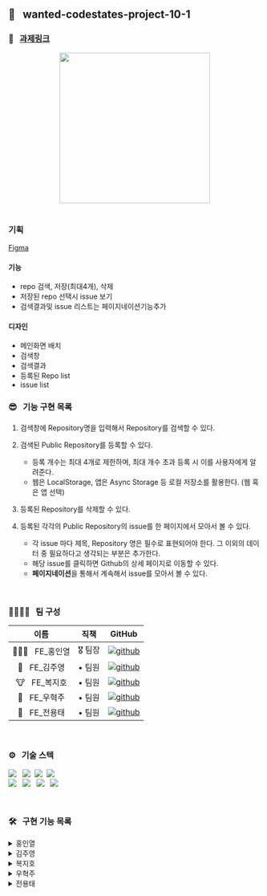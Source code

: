 <br />

## 🌈 &nbsp; wanted-codestates-project-10-1

### 📎 &nbsp; [과제링크](https://gallant-shockley-d3e212.netlify.app/)

<div align="center">
<img width="300px" src=""/>
</div>

<br />

### 기획
 [Figma](https://www.figma.com/file/bUdTDckvzPvAu71npymZm1/%ED%8E%98%EC%9D%B4%ED%9E%88%EC%96%B4---10%EC%A1%B0?node-id=0%3A1)
 
#### 기능
- repo 검색, 저장(최대4개), 삭제
- 저장된 repo 선택시 issue 보기
- 검색결과및 issue 리스트는 페이지네이션기능추가

#### 디자인
- 메인화면 배치
- 검색창
- 검색결과
- 등록된 Repo list
- issue list

### 😎 &nbsp; 기능 구현 목록


#### 

1. 검색창에 Repository명을 입력해서 Repository를 검색할 수 있다.
 
2. 검색된 Public Repository를 등록할 수 있다.
    - 등록 개수는 최대 4개로 제한하며, 최대 개수 초과 등록 시 이를 사용자에게 알려준다.
    - 웹은 LocalStorage, 앱은 Async Storage 등 로컬 저장소를 활용한다. (웹 혹은 앱 선택)

3. 등록된 Repository를 삭제할 수 있다.

4. 등록된 각각의 Public Repository의 issue를 한 페이지에서 모아서 볼 수 있다.
    - 각 issue 마다 제목, Repository 명은 필수로 표현되어야 한다. 그 이외의 데이터 중 필요하다고 생각되는 부분은 추가한다.
    - 해당 issue를 클릭하면 Github의 상세 페이지로 이동할 수 있다.
    - **페이지네이션**을 통해서 계속해서 issue를 모아서 볼 수 있다.

<br />

### 👨‍👨‍👧‍👧 &nbsp; 팀 구성

|     이름     | 직책 |                                                                  GitHub                                                                   |
| :----------: | :----: | :-------------------------------------------------------------------------------------------------------------------------------------: |
| 🏄🏻‍♂️ &nbsp; FE_홍인열 | 🎖 팀장  |  [![github](https://img.shields.io/badge/홍인열-181717?style=flat-square&logo=GitHub&logoColor=white)](https://github.com/hinyc)    |
| 🐸 &nbsp; FE_김주영 | • 팀원  | [![github](https://img.shields.io/badge/김주영-181717?style=flat-square&logo=GitHub&logoColor=white)](https://github.com/juo1221) |
| 🐮 &nbsp; FE_복지호 | • 팀원  |   [![github](https://img.shields.io/badge/복지호-181717?style=flat-square&logo=GitHub&logoColor=white)](https://github.com/Jiho31)    |
| 🍔 &nbsp; FE_우혁주 | • 팀원  | [![github](https://img.shields.io/badge/우혁주-181717?style=flat-square&logo=GitHub&logoColor=white)](https://github.com/Space-Belt) |
| 🍕 &nbsp; FE_전용태 | • 팀원  |    [![github](https://img.shields.io/badge/전용태-181717?style=flat-square&logo=GitHub&logoColor=white)](https://github.com/yong313)     |

<br />

### ️⚙️ &nbsp; 기술 스텍 

<img src="https://img.shields.io/badge/Reat-333333?style=flat-round&logo=React&logoColor=ffffff"/></a> &nbsp;
<img src="https://img.shields.io/badge/JavaScript-333333?style=flat-round&logo=JavaScript&logoColor=ffffff"/></a>&nbsp;
<img src="https://img.shields.io/badge/HTML5-333333?style=flat-round&logo=HTML5&logoColor=ffffff"/></a>&nbsp;
<img src="https://img.shields.io/badge/CSS3-333333?style=flat-round&logo=CSS3&logoColor=ffffff"/></a> &nbsp;<br />
<img src="https://img.shields.io/badge/Redux-333333?style=flat-round&logo=Redux&logoColor=ffffff"/></a> &nbsp;
<img src="https://img.shields.io/badge/Axios-333333?style=flat-round&logo=PlayStation&logoColor=ffffff"/></a> &nbsp;
<img src="https://img.shields.io/badge/Figma-333333?style=flat-round&logo=Figma&logoColor=ffffff"/></a> &nbsp;
<img src="https://img.shields.io/badge/Discord-333333?style=flat-round&logo=Discord&logoColor=ffffff"/></a> &nbsp;

<br />

### 🛠 &nbsp; 구현 기능 목록

<details>
  <summary>홍인열</summary>
  <ul>
      <li>검색 및 API 요청 기능 구현</li>
      <li>API 요청 결과 로컬스토리지에 저장</li>

   <li>API요청 응답받기전까지 로딩 스피너구현</li>
   <li>저장 갯수 초과, 이미 저장된 레포 알림 모달구현 </li>

  </ul>
</details>
<details>
  <summary>김주영</summary>
  <ul>
    <li>페이지 렌더전 이슈목록 API 요청</li>
    <li>이슈목록 카드 컴포넌트생성 및 이슈목록 배열생성</li>
    <li>이슈목록 배열 필터링 기능(All, Open, Close)</li>
  </ul>
</details>
<details>
  <summary>복지호</summary>
  <ul>
   <li>이슈목록 카드 컴포넌트를 이용하여 이슈목록 페이지구성</li>
      <li> 페이지 네이션 기능구현, 한페이지당 이슈카드 6개</li>
  </ul>
</details>
<details>
  <summary>우혁주</summary>
    <ul>
      <li>레포지토리 선택시 저장/삭제 기능 구현 (로컬스토리지에 데이터 저장/삭제) </li>
    </ul>
</details>
<details>
  <summary>전용태</summary>
  <ul>
    <li>검색결과로 저장된 로컬스토리지 데이터를 확용하여 결과리스트 구현</li>
      <li>무한스크롤을 이용한 결과리스트 </li>
  </ul>
</details>


<br />
